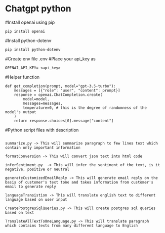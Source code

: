 # Chatgpt python 

#Install openai using pip

```
pip install openai
```

#Install python-dotenv

```
pip install python-dotenv
```

#Create env file .env
#Place your api_key as 

```
OPENAI_API_KEY= <api_key>
```

#Helper function 

```
def get_completion(prompt, model="gpt-3.5-turbo"):
    messages = [{"role": "user", "content": prompt}]
    response = openai.ChatCompletion.create(
        model=model,
        messages=messages,
        temperature=0, # this is the degree of randomness of the model's output
    )
    return response.choices[0].message["content"]

```

#Python script files with description 

```

summarize.py -> This will summarize paragraph to few lines text which contain only important information

formatConversion -> This will convert json text into html code

inferSentiment.py  -> This will infer the sentiment of the text, is it negative, positive or neutral

generateCustomizedEmailReply -> This will generate email reply on the basis of customer's text tone and takes information from customer's                                    email to generate reply

languageTransistion -> This will translate english text to different language based on user input

CreatePostgresSqlQueries.py -> This will create postgres sql queries based on text

TranslateAllTextToOneLanguage.py -> This will translate paragraph which contains texts from many different language to English

```




